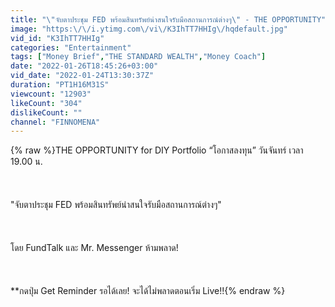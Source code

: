 ```yaml
---
title: "\"จับตาประชุม FED พร้อมสินทรัพย์น่าสนใจรับมือสถานการณ์ต่างๆ\" - THE OPPORTUNITY"
image: "https:\/\/i.ytimg.com\/vi\/K3IhTT7HHIg\/hqdefault.jpg"
vid_id: "K3IhTT7HHIg"
categories: "Entertainment"
tags: ["Money Brief","THE STANDARD WEALTH","Money Coach"]
date: "2022-01-26T18:45:26+03:00"
vid_date: "2022-01-24T13:30:37Z"
duration: "PT1H16M31S"
viewcount: "12903"
likeCount: "304"
dislikeCount: ""
channel: "FINNOMENA"
---
```

{% raw %}THE OPPORTUNITY for DIY Portfolio “โอกาสลงทุน” วันจันทร์ เวลา 19.00 น. <br /><br /><br /><br />&quot;จับตาประชุม FED พร้อมสินทรัพย์น่าสนใจรับมือสถานการณ์ต่างๆ&quot;<br /><br /><br /><br />โดย FundTalk และ Mr. Messenger ห้ามพลาด!<br /><br /><br /><br />**กดปุ่ม Get Reminder รอได้เลย! จะได้ไม่พลาดตอนเริ่ม Live!!{% endraw %}
